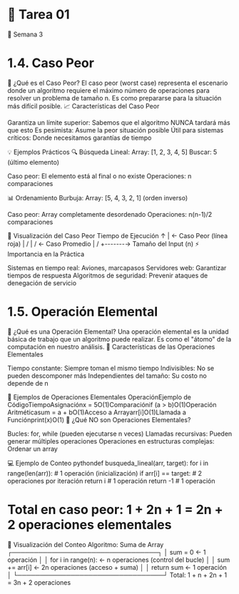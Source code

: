 # 🌟 Tarea 01
📖 Semana 3
# 1.4. Caso Peor
🎯 ¿Qué es el Caso Peor?
El caso peor (worst case) representa el escenario donde un algoritmo requiere el máximo número de operaciones para resolver un problema de tamaño n. Es como prepararse para la situación más difícil posible.
📈 Características del Caso Peor

Garantiza un límite superior: Sabemos que el algoritmo NUNCA tardará más que esto
Es pesimista: Asume la peor situación posible
Útil para sistemas críticos: Donde necesitamos garantías de tiempo

💡 Ejemplos Prácticos
🔍 Búsqueda Lineal:
Array: [1, 2, 3, 4, 5]
Buscar: 5 (último elemento)

Caso peor: El elemento está al final o no existe
Operaciones: n comparaciones

📊 Ordenamiento Burbuja:
Array: [5, 4, 3, 2, 1] (orden inverso)

Caso peor: Array completamente desordenado
Operaciones: n(n-1)/2 comparaciones

🎨 Visualización del Caso Peor
Tiempo de Ejecución
        ↑
        |       ← Caso Peor (línea roja)
        |     /
        |   /     ← Caso Promedio
        |  / 
				+-------→ Tamaño del Input (n)
⚡ Importancia en la Práctica

Sistemas en tiempo real: Aviones, marcapasos
Servidores web: Garantizar tiempos de respuesta
Algoritmos de seguridad: Prevenir ataques de denegación de servicio

# 1.5. Operación Elemental
🧱 ¿Qué es una Operación Elemental?
Una operación elemental es la unidad básica de trabajo que un algoritmo puede realizar. Es como el "átomo" de la computación en nuestro análisis.
🔧 Características de las Operaciones Elementales

Tiempo constante: Siempre toman el mismo tiempo
Indivisibles: No se pueden descomponer más
Independientes del tamaño: Su costo no depende de n

📝 Ejemplos de Operaciones Elementales
OperaciónEjemplo de CódigoTiempoAsignaciónx = 5O(1)Comparaciónif (a > b)O(1)Operación Aritméticasum = a + bO(1)Acceso a Arrayarr[i]O(1)Llamada a Funciónprint(x)O(1)
🎯 ¿Qué NO son Operaciones Elementales?

Bucles: for, while (pueden ejecutarse n veces)
Llamadas recursivas: Pueden generar múltiples operaciones
Operaciones en estructuras complejas: Ordenar un array

💻 Ejemplo de Conteo
pythondef busqueda_lineal(arr, target):
    for i in range(len(arr)):        # 1 operación (inicialización)
        if arr[i] == target:         # 2 operaciones por iteración
            return i                 # 1 operación
    return -1                        # 1 operación

# Total en caso peor: 1 + 2n + 1 = 2n + 2 operaciones elementales
🎨 Visualización del Conteo
Algoritmo: Suma de Array
┌─────────────────────────────────┐
│ sum = 0           ← 1 operación │
│ for i in range(n): ← n operaciones (control del bucle) │
│   sum += arr[i]   ← 2n operaciones (acceso + suma) │
│ return sum        ← 1 operación │
└─────────────────────────────────┘
Total: 1 + n + 2n + 1 = 3n + 2 operaciones